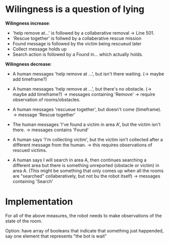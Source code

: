 # Wilingness is a question of lying
__Wilingness increase__:
- 'help remove at...' is followed by a collaberative removal
	-> Line 501.
- 'Rescue together' is follwed by a collaberative rescue mission
- Found message is followed by the victim being rescueud later
- Collect message holds up
- Search action is followed by a Found in... which actually holds.

__Wilingness decrease__:
- A human messages 'help remove at ...', but isn't there waiting. (-> maybe add timeframe?)
- A human messages 'help remove at ...', but there's no obstacle. (-> maybe add timeframe?)
    -> messages containing 'Remove'
    -> require observation of rooms/obstacles.
    
- A human messages 'rescueue together', but doesn't come (timeframe).
    -> message 'Rescue together'

- The human messages 'I've found a victim in area A', but the victim isn't there.
    -> messages contains 'Found'

- A human says 'I'm collecting victim', but the victim isn't collected after a different message from the human.
    -> this requires observations of rescued victims.

- A human says I will search in area A, then continues searching a different area but there is something unreported (obstacle or victim) in area A.
    (This might be something that only comes up when all the rooms are "searched" collaberatively, but not bu the robot itself)
    -> messages containing 'Search'


# Implementation
For all of the above measures, the robot needs to make observations of the state of the room.


Option: have array of booleans that indicate that something just happended, say one element that represents "the bot is wait"